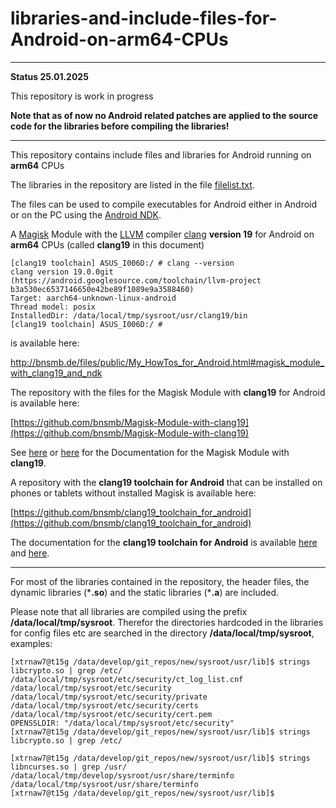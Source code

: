 # libraries-and-include-files-for-Android-on-arm64-CPUs

----
**Status 25.01.2025**

This repository is work in progress 

**Note that as of now no Android related patches are applied to the source code for the libraries before compiling the libraries!**

----

This repository contains include files and libraries for Android running on **arm64** CPUs

The libraries in the repository are listed in the file [filelist.txt](https://github.com/bnsmb/libraries-and-include-files-for-Android-on-arm64-CPUs/blob/main/filelist.txt).

The files can be used to compile executables for Android either in Android or on the PC using the [Android NDK](https://developer.android.com/ndk).

A [Magisk](https://topjohnwu.github.io/Magisk/) Module with the [LLVM](https://llvm.org/)  compiler [clang](https://clang.llvm.org/) **version 19** for Android on **arm64** CPUs (called **clang19** in this document)


```
[clang19 toolchain] ASUS_I006D:/ # clang --version
clang version 19.0.0git (https://android.googlesource.com/toolchain/llvm-project b3a530ec6537146650e42be89f1089e9a3588460)
Target: aarch64-unknown-linux-android
Thread model: posix
InstalledDir: /data/local/tmp/sysroot/usr/clang19/bin
[clang19 toolchain] ASUS_I006D:/ # 
```

is available here:

[http://bnsmb.de/files/public/My_HowTos_for_Android.html#magisk_module_with_clang19_and_ndk
](http://bnsmb.de/files/public/My_HowTos_for_Android.html#magisk_module_with_clang19_and_ndk)


The repository with the files for the Magisk Module with **clang19** for Android is available here:

[https://github.com/bnsmb/Magisk-Module-with-clang19](https://github.com/bnsmb/Magisk-Module-with-clang19)

See [here](http://bnsmb.de/files/public/My_HowTos_for_Android.html#Documentation_for_the_Magisk_Module_with_clang19_and_the_NDK_r27b) or [here](https://xdaforums.com/t/magisk-module-with-clang19-and-the-ndk-r27b.4700994/) for the Documentation for the Magisk Module with **clang19**.


A repository with the **clang19 toolchain for Android** that can be installed on phones or tablets without installed Magisk is available here:

[https://github.com/bnsmb/clang19_toolchain_for_android](https://github.com/bnsmb/clang19_toolchain_for_android)


The documentation for the **clang19 toolchain for Android** is available [here](http://bnsmb.de/files/public/My_HowTos_for_Android.html#How_to_install_a_Toolchain_for_clang_on_phones_without_root_access) and [here](https://xdaforums.com/t/guide-how-to-install-a-toolchain-for-clang-on-phones-without-root-access.4710235/).

---

For most of the libraries contained in the repository, the header files, the dynamic libraries (\***.so**) and the static libraries (\***.a**) are included.

Please note that all libraries are compiled using the prefix **/data/local/tmp/sysroot**. Therefor the directories hardcoded in the libraries for config files etc are searched in the directory **/data/local/tmp/sysroot**, examples:

```
[xtrnaw7@t15g /data/develop/git_repos/new/sysroot/usr/lib]$ strings libcrypto.so | grep /etc/
/data/local/tmp/sysroot/etc/security/ct_log_list.cnf
/data/local/tmp/sysroot/etc/security
/data/local/tmp/sysroot/etc/security/private
/data/local/tmp/sysroot/etc/security/certs
/data/local/tmp/sysroot/etc/security/cert.pem
OPENSSLDIR: "/data/local/tmp/sysroot/etc/security"
[xtrnaw7@t15g /data/develop/git_repos/new/sysroot/usr/lib]$ strings libcrypto.so | grep /etc/
```
```
[xtrnaw7@t15g /data/develop/git_repos/new/sysroot/usr/lib]$ strings libncurses.so | grep /usr/
/data/local/tmp/develop/sysroot/usr/share/terminfo
/data/local/tmp/sysroot/usr/share/terminfo
[xtrnaw7@t15g /data/develop/git_repos/new/sysroot/usr/lib]$ 
```


